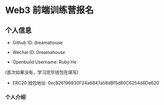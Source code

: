# Web3 前端训练营报名

## 个人信息

* Github ID: dreamahouse

* Wechat ID: Dreamahouse

* Openbuild Username: Ruby He

(首次如果没有，学习完毕钱包在填写)

* ERC20 钱包地址: 0xcB26196930F24a6847a58dBf5d80C6254d8De620

### 个人介绍


